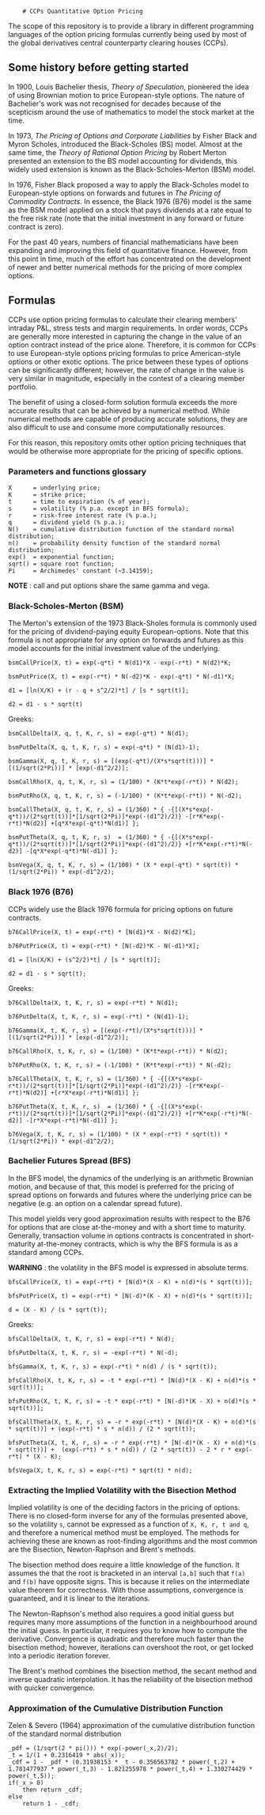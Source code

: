         # CCPs Quantitative Option Pricing

The scope of this repository is to provide a library in different programming languages of the option pricing formulas currently being used by most of the global derivatives central counterparty clearing houses (CCPs).

## Some history before getting started

In 1900, Louis Bachelier thesis, _Theory of Speculation_, pioneered the idea of using Brownian motion to price European-style options. The nature of Bachelier's work was not recognised for decades because of the scepticism around the use of mathematics to model the stock market at the time.

In 1973, _The Pricing of Options and Corporate Liabilities_ by Fisher Black and Myron Scholes, introduced the Black-Scholes (BS) model. Almost at the same time, the _Theory of Rational Option Pricing_ by Robert Merton presented an extension to the BS model accounting for dividends, this widely used extension is known as the Black-Scholes-Merton (BSM) model.

In 1976, Fisher Black proposed a way to apply the Black-Scholes model to European-style options on forwards and futures in _The Pricing of Commodity Contracts_. In essence, the Black 1976 (B76) model is the same as the BSM model applied on a stock that pays dividends at a rate equal to the free risk rate (note that the initial investment in any forward or future contract is zero).

For the past 40 years, numbers of financial mathematicians have been expanding and improving this field of quantitative finance. However, from this point in time, much of the effort has concentrated on the development of newer and better numerical methods for the pricing of more complex options.

## Formulas

CCPs use option pricing formulas to calculate their clearing members' intraday P&L, stress tests and margin requirements. In order words, CCPs are generally more interested in capturing the change in the value of an option contract instead of the price alone. Therefore, it is common for CCPs to use European-style options pricing formulas to price American-style options or other exotic options. The price between these types of options can be significantly different; however, the rate of change in the value is very similar in magnitude, especially in the contest of a clearing member portfolio.

The benefit of using a closed-form solution formula exceeds the more accurate results that can be achieved by a numerical method. While numerical methods are capable of producing accurate solutions, they are also difficult to use and consume more computationally resources. 

For this reason, this repository omits other option pricing techniques that would be otherwise more appropriate for the pricing of specific options.

### Parameters and functions glossary

    X      = underlying price;
    K      = strike price;
    t      = time to expiration (% of year);
    s      = volatility (% p.a. except in BFS formula);
    r      = risk-free interest rate (% p.a.);
    q      = dividend yield (% p.a.);
    N()    = cumulative distribution function of the standard normal distribution;
    n()    = probability density function of the standard normal distribution;
    exp()  = exponential function;
    sqrt() = square root function;
    Pi     = Archimedes' constant (~3.14159);

**NOTE** : call and put options share the same gamma and vega.

###  Black-Scholes-Merton (BSM)

The Merton's extension of the 1973 Black-Sholes formula is commonly used for the pricing of dividend-paying equity European-options. Note that this formula is not appropriate for any option on forwards and futures as this model accounts for the initial investment value of the underlying.

    bsmCallPrice(X, t) = exp(-q*t) * N(d1)*X - exp(-r*t) * N(d2)*K;

    bsmPutPrice(X, t) = exp(-r*t) * N(-d2)*K - exp(-q*t) * N(-d1)*X;

    d1 = [ln(X/K) + (r - q + s^2/2)*t] / [s * sqrt(t)];

    d2 = d1 - s * sqrt(t)

Greeks:

    bsmCallDelta(X, q, t, K, r, s) = exp(-q*t) * N(d1);

    bsmPutDelta(X, q, t, K, r, s) = exp(-q*t) * (N(d1)-1);

    bsmGamma(X, q, t, K, r, s) = [(exp(-q*t)/(X*s*sqrt(t)))] * [(1/sqrt(2*Pi))] * [exp(-d1^2/2)];

    bsmCallRho(X, q, t, K, r, s) = (1/100) * (K*t*exp(-r*t)) * N(d2);

    bsmPutRho(X, q, t, K, r, s) = (-1/100) * (K*t*exp(-r*t)) * N(-d2);

    bsmCallTheta(X, q, t, K, r, s) = (1/360) * { -{[(X*s*exp(-q*t))/(2*sqrt(t))]*[1/sqrt(2*Pi)]*exp(-(d1^2)/2)} -[r*K*exp(-r*t)*N(d2)] +[q*X*exp(-q*t)*N(d1)] };

    bsmPutTheta(X, q, t, K, r, s)  = (1/360) * { -{[(X*s*exp(-q*t))/(2*sqrt(t))]*[1/sqrt(2*Pi)]*exp(-(d1^2)/2)} +[r*K*exp(-r*t)*N(-d2)] -[q*X*exp(-q*t)*N(-d1)] };

    bsmVega(X, q, t, K, r, s) = (1/100) * (X * exp(-q*t) * sqrt(t)) * (1/sqrt(2*Pi)) * exp(-d1^2/2);

### Black 1976 (B76)

CCPs widely use the Black 1976 formula for pricing options on future contracts.

    b76CallPrice(X, t) = exp(-r*t) * [N(d1)*X - N(d2)*K];

    b76PutPrice(X, t) = exp(-r*t) * [N(-d2)*K - N(-d1)*X];

    d1 = [ln(X/K) + (s^2/2)*t] / [s * sqrt(t)];

    d2 = d1 - s * sqrt(t);

Greeks:

    b76CallDelta(X, t, K, r, s) = exp(-r*t) * N(d1);

    b76PutDelta(X, t, K, r, s) = exp(-r*t) * (N(d1)-1);

    b76Gamma(X, t, K, r, s) = [(exp(-r*t)/(X*s*sqrt(t)))] * [(1/sqrt(2*Pi))] * [exp(-d1^2/2)];

    b76CallRho(X, t, K, r, s) = (1/100) * (K*t*exp(-r*t)) * N(d2);

    b76PutRho(X, t, K, r, s) = (-1/100) * (K*t*exp(-r*t)) * N(-d2);

    b76CallTheta(X, t, K, r, s) = (1/360) * { -{[(X*s*exp(-r*t))/(2*sqrt(t))]*[1/sqrt(2*Pi)]*exp(-(d1^2)/2)} -[r*K*exp(-r*t)*N(d2)] +[r*X*exp(-r*t)*N(d1)] };

    b76PutTheta(X, t, K, r, s)  = (1/360) * { -{[(X*s*exp(-r*t))/(2*sqrt(t))]*[1/sqrt(2*Pi)]*exp(-(d1^2)/2)} +[r*K*exp(-r*t)*N(-d2)] -[r*X*exp(-r*t)*N(-d1)] };

    b76Vega(X, t, K, r, s) = (1/100) * (X * exp(-r*t) * sqrt(t)) * (1/sqrt(2*Pi)) * exp(-d1^2/2);

### Bachelier Futures Spread (BFS)

In the BFS model, the dynamics of the underlying is an arithmetic Brownian motion, and because of that, this model is preferred for the pricing of spread options on forwards and futures where the underlying price can be negative (e.g. an option on a calendar spread future).

This model yields very good approximation results with respect to the B76 for options that are close at-the-money and with a short time to maturity. Generally, transaction volume in options contracts is concentrated in short-maturity at-the-money contracts, which is why the BFS formula is as a standard among CCPs.

**WARNING** : the volatility in the BFS model is expressed in absolute terms.

    bfsCallPrice(X, t) = exp(-r*t) * [N(d)*(X - K) + n(d)*(s * sqrt(t))];

    bfsPutPrice(X, t) = exp(-r*t) * [N(-d)*(K - X) + n(d)*(s * sqrt(t))];

    d = (X - K) / (s * sqrt(t));

Greeks:

    bfsCallDelta(X, t, K, r, s) = exp(-r*t) * N(d);

    bfsPutDelta(X, t, K, r, s) = -exp(-r*t) * N(-d);

    bfsGamma(X, t, K, r, s) = exp(-r*t) * n(d) / (s * sqrt(t));

    bfsCallRho(X, t, K, r, s) = -t * exp(-r*t) * [N(d)*(X - K) + n(d)*(s * sqrt(t))];

    bfsPutRho(X, t, K, r, s) = -t * exp(-r*t) * [N(-d)*(K - X) + n(d)*(s * sqrt(t))];

    bfsCallTheta(X, t, K, r, s) = -r * exp(-r*t) * [N(d)*(X - K) + n(d)*(s * sqrt(t))] + (exp(-r*t) * s * n(d)) / (2 * sqrt(t));

    bfsPutTheta(X, t, K, r, s) = -r * exp(-r*t) * [N(-d)*(K - X) + n(d)*(s * sqrt(t))] +  (exp(-r*t) * s * n(d)) / (2 * sqrt(t)) - 2 * r * exp(-r*t) * (X - K);

    bfsVega(X, t, K, r, s) = exp(-r*t) * sqrt(t) * n(d);

### Extracting the Implied Volatility with the Bisection Method

Implied volatility is one of the deciding factors in the pricing of options. There is no closed-form inverse for any of the formulas presented above, so the volatility `s`, cannot be expressed as a function of `X, K, r, t and q`, and therefore a numerical method must be employed. The methods for achieving these are known as root-finding algorithms and the most common are the Bisection, Newton-Raphson and Brent's methods.

The bisection method does require a little knowledge of the function. It assumes the that the root is bracketed in an interval `[a,b]` such that `f(a)` and `f(b)` have opposite signs. This is because it relies on the intermediate value theorem for correctness. With those assumptions, convergence is guaranteed, and it is linear to the iterations.

The Newton-Raphson's method also requires a good initial guess but requires many more assumptions of the function in a neighbourhood around the initial guess. In particular, it requires you to know how to compute the derivative. Convergence is quadratic and therefore much faster than the bisection method; however, iterations can overshoot the root, or get locked into a periodic iteration forever.

The Brent's method combines the bisection method, the secant method and inverse quadratic interpolation. It has the reliability of the bisection method with quicker convergence.

### Approximation of the Cumulative Distribution Function

Zelen & Severo (1964) approximation of the cumulative distribution function of the standard normal distribution

    _pdf = (1/sqrt(2 * pi())) * exp(-power(_x,2)/2);
    _t = 1/(1 + 0.2316419 * abs(_x));
    _cdf = 1 - _pdf * (0.31938153 * _t - 0.356563782 * power(_t,2) + 1.781477937 * power(_t,3) - 1.821255978 * power(_t,4) + 1.330274429 * power(_t,5));
    if(_x > 0)
        then return _cdf;
    else 
        return 1 - _cdf;
